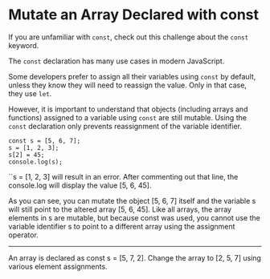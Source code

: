 # Mutate an Array Declared with const

If you are unfamiliar with `const`, check out this challenge about the `const` keyword.

The `const` declaration has many use cases in modern JavaScript.

Some developers prefer to assign all their variables using `const` by default, unless they know they will need to reassign the value. Only in that case, they use `let`.

However, it is important to understand that objects (including arrays and functions) assigned to a variable using `const` are still mutable. Using the `const` declaration only prevents reassignment of the variable identifier.

```
const s = [5, 6, 7];
s = [1, 2, 3];
s[2] = 45;
console.log(s);
```

``s = [1, 2, 3] will result in an error. After commenting out that line, the console.log will display the value [5, 6, 45].

As you can see, you can mutate the object [5, 6, 7] itself and the variable s will still point to the altered array [5, 6, 45]. Like all arrays, the array elements in s are mutable, but because const was used, you cannot use the variable identifier s to point to a different array using the assignment operator.

---

An array is declared as const s = [5, 7, 2]. Change the array to [2, 5, 7] using various element assignments.
